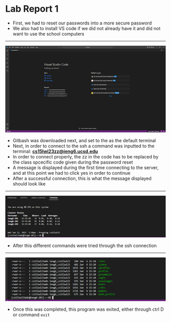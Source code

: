 # Lab Report 1

* First, we had to reset our passwords into a more secure password
* We also had to install VS code if we did not already have it and did not want to use the school computers

---
![Image](unnamed.png)

* Gitbash was downloaded next, and set to the as the default terminal
* Next, in order to connect to the ssh a command was inputted to the terminal: **cs15lwi23zz@ieng6.ucsd.edu**
* In order to connect properly, the zz in the code has to be replaced by the class spcecific code given during the password reset
* A message is displayed during the first time connecting to the server, and at this point we had to click yes in order to continue
* After a successful connection, this is what the message displayed should look like

---

![Image](unnamed1.png)

* After this different commands were tried through the ssh connection

---
![Image](unnamed2.png)

* Once this was completed, this program was exited, either through ctrl D or command `exit`
